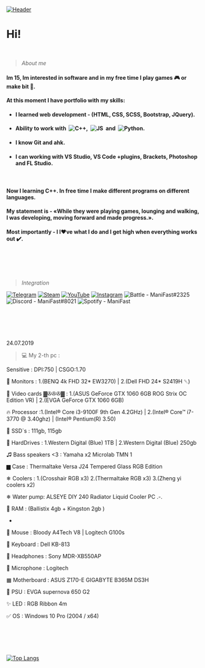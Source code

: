 <!-- 27/04/21 -->
[![Header](https://github.com/Stas-inside/Stas-inside/blob/main/assets/header.png)](https://www.youtube.com/watch?v=uykVCZpi7SU&ab_channel=JohnDodd)

# Hi!
 
  
<!-- *** -->

>_About me_

#### Im 15, Im interested in software and in my free time I play games 🎮 or make bit 🎵.
#### At this moment I have portfolio with my skills:
+ #### I learned web development - (HTML, CSS, SCSS, Bootstrap, JQuery).
+ #### Ability to work with  ![C++](https://img.shields.io/static/v1?label=&message=C++&color=0D1117&logo=C%2b%2b),  ![JS](https://img.shields.io/static/v1?label=&message=JavaScript&color=0D1117&logo=JavaScript)  and  ![Python](https://img.shields.io/static/v1?label=&message=Python&color=0D1117&logo=Python).
+ #### I know Git and ahk.
+ #### I can working with VS Studio, VS Code +plugins, Brackets, Photoshop and FL Studio.
 
#### Now I learning C++. In free time I make different programs on different languages.
#### My statement is - «While they were playing games, lounging and walking, I was developing, moving forward and made progress.».
#### Most importantly - I l❤️ve what I do and I get high when everything works out ✔️.

#  
>_Integration_
<!--
[![Telegram](https://img.shields.io/static/v1?label=&message=Telegram&color=00B1FF?style=for-the-badge&logo=Telegram&color=00B1FF)](https://t.me/Mani_Fast)
[![Steam](https://img.shields.io/static/v1?label=&message=Steam&color=000000?style=for-the-badge&logo=Steam&style=flat-square)](steamcommunity.com/id/manifast/)
[![YouTube](https://img.shields.io/static/v1?label=&message=YouTube&color=FF1515?style=for-the-badge&logo=YouTube&style=flat-square)](https://www.youtube.com/channel/UCKcWOEWJ1hrUW1irBZz-8xQ)
![Discord#8021](https://img.shields.io/static/v1?label=Discord&message=ManiFast#8021&color=7289D9?style=for-the-badge&logo=Discord&style=flat-square)
![Spotify](https://img.shields.io/static/v1?label=Spotify&message=ManiFast&color=1ED760?style=for-the-badge&logo=Spotify&style=flat-square)
-->

[![Telegram](https://img.shields.io/badge/-Telegram-0D1117?style=for-the-badge&logo=Telegram)](https://t.me/Mani_Fast)
[![Steam](https://img.shields.io/badge/-Steam-0D1117?style=for-the-badge&logo=Steam)](https://steamcommunity.com/id/manifast/)
[![YouTube](https://img.shields.io/badge/-YouTube-0D1117?style=for-the-badge&logo=YouTube)](https://www.youtube.com/channel/UCKcWOEWJ1hrUW1irBZz-8xQ)
[![Instagram](https://img.shields.io/badge/-Instagram-0D1117?style=for-the-badge&logo=Instagram)](https://www.instagram.com/mani_fastt/)
![Battle](https://img.shields.io/badge/-Battle.net-0D1117?style=for-the-badge&logo=Battle.net) - ManiFast#2325
![Discord](https://img.shields.io/badge/- -0D1117?style=for-the-badge&logo=Discord) - ManiFast#8021
![Spotify](https://img.shields.io/badge/- -0D1117?style=for-the-badge&logo=Spotify) - ManiFast
 
  
   
#  
 24.07.2019
  
>💻 My 2-th pc :
  
Sensitive : DPI:750 | CSGO:1.70
 
💎 Monitors : 1.(BENQ 4k FHD 32* EW3270) | 2.(Dell FHD 24* S2419H ␡)
 
💎 Video cards ▓✇✇✇▓ : 1.(ASUS GeForce GTX 1060 6GB ROG Strix OC Edition VR) | 2.(EVGA GeForce GTX 1060 6GB)
 
🔥 Processor :1.(Intel® Core i3-9100F 9th Gen 4.2GHz) | 2.(Intel® Core™ i7-3770 @ 3.40ghz) | (Intel® Pentium(R) 3.50)
 
💎 SSD`s : 111gb, 115gb
 
💎 HardDrives : 1.Western Digital (Blue) 1TB | 2.Western Digital (Blue) 250gb
 
♫ Bass speakers <3 : Yamaha x2 Microlab TMN 1
 
▆ Case : Thermaltake Versa J24 Tempered Glass RGB Edition
 
❄ Coolers : 1.(Crosshair RGB x3) 2.(Thermaltake RGB x3) 3.(Zheng yi coolers x2)
 
❄ Water pump: ALSEYE DIY 240 Radiator Liquid Cooler PC .-.
 
💎 RAM : (Ballistix 4gb + Kingston 2gb )
  
  -
 
💎 Mouse : Bloody A4Tech V8 | Logitech G100s
 
💎 Keyboard : Dell KB-813
 
💎 Headphones : Sony MDR-XB550AP
 
💎 Microphone : Logitech
 
▦ Motherboard : ASUS Z170-E GIGABYTE B365M DS3H
 
💎 PSU : EVGA supernova 650 G2
 
✨ LED : RGB Ribbon 4m
 
✅ OS : Windows 10 Pro (2004 / x64)
 
 
 #  
<!-- ![Anurag's GitHub stats](https://github-readme-stats.vercel.app/api?username=Stas-inside&show_icons=true&theme=tokyonight&bg_color=DEG,0082FF,00B1FF,00D2FF) -->
[![Top Langs](https://github-readme-stats.vercel.app/api/top-langs/?username=Stas-inside&layout=compact)](https://github.com/anuraghazra/github-readme-stats)
